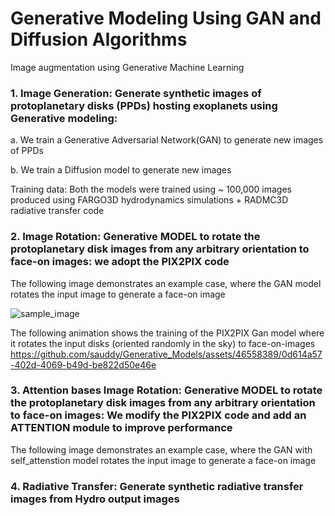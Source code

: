 # Generative Modeling Using GAN and Diffusion Algorithms 
Image augmentation using Generative Machine Learning



### 1. Image Generation: Generate synthetic images of protoplanetary disks (PPDs) hosting exoplanets using Generative modeling:
a. We train a Generative Adversarial Network(GAN) to generate new images of PPDs

b. We train a Diffusion model to generate new images 

Training data: Both the models were trained using ~ 100,000 images produced using FARGO3D hydrodynamics simulations + RADMC3D radiative transfer code 

### 2. Image Rotation: Generative MODEL to rotate the protoplanetary disk images from any arbitrary orientation to face-on images: we adopt the PIX2PIX code
 

The following image demonstrates an example case, where the GAN model rotates the input image to generate a face-on image

![sample_image](https://github.com/sauddy/Generative_Models/assets/46558389/06ec2fa4-8b82-4a23-8479-e335ce7140dc)

The following animation shows the training of the PIX2PIX Gan model where it rotates the input disks (oriented randomly in the sky)
to face-on-images
https://github.com/sauddy/Generative_Models/assets/46558389/0d614a57-402d-4069-b49d-be822d50e46e

### 3. Attention bases Image Rotation: Generative MODEL to rotate the protoplanetary disk images from any arbitrary orientation to face-on images: We modify the PIX2PIX code and add an ATTENTION module to improve performance

The following image demonstrates an example case, where the GAN with self_attenstion model rotates the input image to generate a face-on image



### 4. Radiative Transfer:  Generate synthetic radiative transfer images from Hydro output images 





